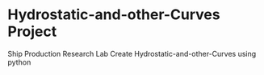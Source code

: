 # Hydrostatic-and-other-Curves Project
Ship Production Research Lab
Create Hydrostatic-and-other-Curves using python
